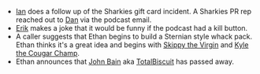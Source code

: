 * [Ian](/people/islater) does a follow up of the Sharkies gift card incident. A Sharkies PR rep reached out to [Dan](/people/dswerdlove) via the podcast email.
* [Erik](/people/ehoffstad) makes a joke that it would be funny if the podcast had a kill button.
* A caller suggests that Ethan begins to build a Sternian style whack pack. Ethan thinks it's a great idea and begins with [Skippy the Virgin](/people/sjessop) and [Kyle the Cougar Champ](/people/kjones).
* Ethan announces that [John Bain](/people/jbain) aka [TotalBiscuit](/people/jbain) has passed away.

